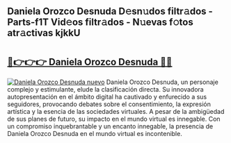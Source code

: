 ## Daniela Orozco Desnuda D𝚎sn𝚞dos filtr𝚊dos - Parts-f1T Vid𝚎os filtr𝚊dos - N𝚞evas f𝚘tos atr𝚊ctivas kjkkU

# <h2><a href="http://mbcmq7.tromn.icu/?c=Daniela+Orozco+Desnuda">🔗👉👉👉 Daniela Orozco Desnuda 🔗🔗</a></h2>

[![Daniela Orozco Desnuda nuevo](https://i.imgur.com/pEAQMta.gif)](http://mbcmq7.tromn.icu/?c=Daniela+Orozco+Desnuda)
Daniela Orozco Desnuda, un personaje complejo y estimulante, elude la clasificación directa. Su innovadora autopresentación en el ámbito digital ha cautivado y enfurecido a sus seguidores, provocando debates sobre el consentimiento, la expresión artística y la esencia de las sociedades virtuales. A pesar de la ambigüedad de sus planes de futuro, su impacto en el mundo virtual es innegable. Con un compromiso inquebrantable y un encanto innegable, la presencia de Daniela Orozco Desnuda en el mundo virtual es incontenible.
